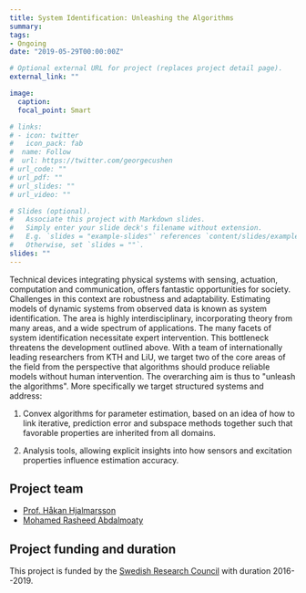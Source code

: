 ```yaml
---
title: System Identification: Unleashing the Algorithms
summary: 
tags:
- Ongoing
date: "2019-05-29T00:00:00Z"

# Optional external URL for project (replaces project detail page).
external_link: ""

image:
  caption: 
  focal_point: Smart

# links:
# - icon: twitter
#   icon_pack: fab
#  name: Follow
#  url: https://twitter.com/georgecushen
# url_code: ""
# url_pdf: ""
# url_slides: ""
# url_video: ""

# Slides (optional).
#   Associate this project with Markdown slides.
#   Simply enter your slide deck's filename without extension.
#   E.g. `slides = "example-slides"` references `content/slides/example-slides.md`.
#   Otherwise, set `slides = ""`.
slides: ""
---
```

Technical devices integrating physical systems with sensing, actuation, computation and communication, offers fantastic
opportunities for society. Challenges in this context are robustness and adaptability.
Estimating models of dynamic systems from observed data is known as system identification. The area is highly
interdisciplinary, incorporating theory from many areas, and a wide spectrum of applications. The many facets of system
identification necessitate expert intervention. This bottleneck threatens the development outlined above.
With a team of internationally leading researchers from KTH and LiU, we target two of the core areas of the field from the
perspective that algorithms should produce reliable models without human intervention. The overarching aim is thus to
"unleash the algorithms". More specifically we target structured systems and address:

1. Convex algorithms for parameter
estimation, based on an idea of how to link iterative, prediction error and subspace methods together such that favorable
properties are inherited from all domains.

2. Analysis tools, allowing explicit insights into how sensors and excitation
properties influence estimation accuracy.


## Project team

* [Prof. Håkan Hjalmarsson](https://www.kth.se/profile/hjalmars) 
* [Mohamed Rasheed Abdalmoaty](https://www.kth.se/profile/abda)

## Project funding and duration

This project is funded by the [Swedish Research Council](https://www.vr.se/english.html) with duration 2016--2019. 

